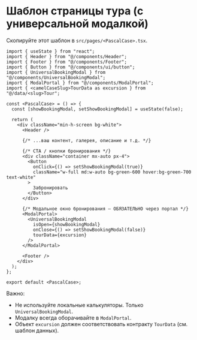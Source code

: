 # Шаблон страницы тура (с универсальной модалкой)

Скопируйте этот шаблон в `src/pages/<PascalCase>.tsx`.

```tsx
import { useState } from "react";
import { Header } from "@/components/Header";
import { Footer } from "@/components/Footer";
import { Button } from "@/components/ui/button";
import { UniversalBookingModal } from "@/components/UniversalBookingModal";
import { ModalPortal } from "@/components/ModalPortal";
import { <camelCaseSlug>TourData as excursion } from "@/data/<slug>Tour";

const <PascalCase> = () => {
  const [showBookingModal, setShowBookingModal] = useState(false);

  return (
    <div className="min-h-screen bg-white">
      <Header />

      {/* ...ваш контент, галерея, описание и т.д. */}

      {/* CTA / кнопки бронирования */}
      <div className="container mx-auto px-4">
        <Button
          onClick={() => setShowBookingModal(true)}
          className="w-full md:w-auto bg-green-600 hover:bg-green-700 text-white"
        >
          Забронировать
        </Button>
      </div>

      {/* Модальное окно бронирования — ОБЯЗАТЕЛЬНО через портал */}
      <ModalPortal>
        <UniversalBookingModal
          isOpen={showBookingModal}
          onClose={() => setShowBookingModal(false)}
          tourData={excursion}
        />
      </ModalPortal>

      <Footer />
    </div>
  );
};

export default <PascalCase>;
```

Важно:
- Не используйте локальные калькуляторы. Только `UniversalBookingModal`.
- Модалку всегда оборачивайте в `ModalPortal`.
- Объект `excursion` должен соответствовать контракту `TourData` (см. шаблон данных).
